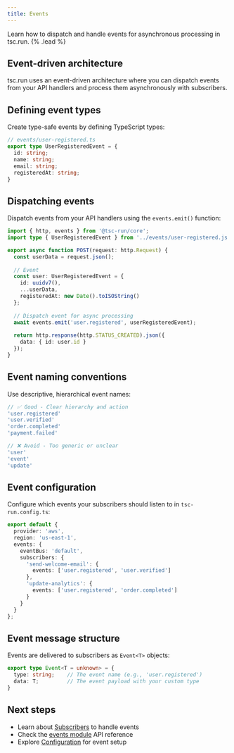 ```yaml
---
title: Events
---
```


Learn how to dispatch and handle events for asynchronous processing in tsc.run. {% .lead %}

## Event-driven architecture

tsc.run uses an event-driven architecture where you can dispatch events from your API handlers and process them asynchronously with subscribers.

## Defining event types

Create type-safe events by defining TypeScript types:

```typescript
// events/user-registered.ts
export type UserRegisteredEvent = {
  id: string;
  name: string;
  email: string;
  registeredAt: string;
}
```

## Dispatching events

Dispatch events from your API handlers using the `events.emit()` function:

```typescript
import { http, events } from '@tsc-run/core';
import type { UserRegisteredEvent } from '../events/user-registered.js';

export async function POST(request: http.Request) {
  const userData = request.json();
    
  // Event
  const user: UserRegisteredEvent = {
    id: uuidv7(),
    ...userData,
    registeredAt: new Date().toISOString()
  };
  
  // Dispatch event for async processing
  await events.emit('user.registered', userRegisteredEvent);
  
  return http.response(http.STATUS_CREATED).json({
    data: { id: user.id }
  });
}
```

## Event naming conventions

Use descriptive, hierarchical event names:

```typescript
// ✅ Good - Clear hierarchy and action
'user.registered'
'user.verified'
'order.completed'
'payment.failed'

// ❌ Avoid - Too generic or unclear
'user'
'event'
'update'
```

## Event configuration

Configure which events your subscribers should listen to in `tsc-run.config.ts`:

```typescript
export default {
  provider: 'aws',
  region: 'us-east-1',
  events: {
    eventBus: 'default',
    subscribers: {
      'send-welcome-email': {
        events: ['user.registered', 'user.verified']
      },
      'update-analytics': {
        events: ['user.registered', 'order.completed']
      }
    }
  }
};
```

## Event message structure

Events are delivered to subscribers as `Event<T>` objects:

```typescript
export type Event<T = unknown> = {
  type: string;    // The event name (e.g., 'user.registered')
  data: T;         // The event payload with your custom type
}
```

## Next steps

- Learn about [Subscribers](/docs/subscribers) to handle events
- Check the [events module](/docs/events-api) API reference
- Explore [Configuration](/docs/configuration) for event setup